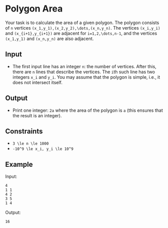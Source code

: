 # Polygon Area 

Your task is to calculate the area of a given polygon.
The polygon consists of ```n``` vertices ```(x_1,y_1),(x_2,y_2),\dots,(x_n,y_n)```. The vertices ```(x_i,y_i)``` and ```(x_{i+1},y_{i+1})``` are adjacent for ```i=1,2,\dots,n-1```, and the vertices ```(x_1,y_1)``` and ```(x_n,y_n)``` are also adjacent.
## Input
- The first input line has an integer ```n```: the number of vertices.
After this, there are ```n``` lines that describe the vertices. The ```i```th such line has two integers ```x_i``` and ```y_i```.
You may assume that the polygon is simple, i.e., it does not intersect itself.
## Output
- Print one integer: ```2a``` where the area of the polygon is ```a``` (this ensures that the result is an integer).
## Constraints

- ```3 \le n \le 1000```
- ```-10^9 \le x_i, y_i \le 10^9```

## Example
Input:
```
4
1 1
4 2
3 5
1 4
```

Output:
```
16
```
